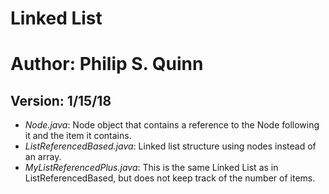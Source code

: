 # Linked List
# Author: Philip S. Quinn
## Version: 1/15/18
- *Node.java*: Node object that contains a reference to the Node following it and the item it contains.
- *ListReferencedBased.java*: Linked list structure using nodes instead of an array.
- *MyListReferencedPlus.java*: This is the same Linked List as in ListReferencedBased, but does not keep track of the number of items.

